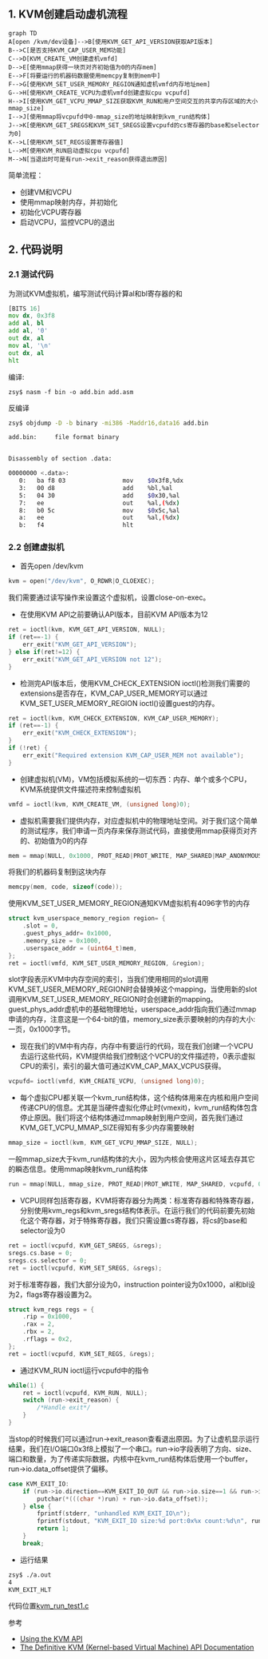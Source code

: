 ## 1. KVM创建启动虚机流程
```
graph TD
A[open /kvm/dev设备]-->B[使用KVM_GET_API_VERSION获取API版本]
B-->C[是否支持KVM_CAP_USER_MEM功能]
C-->D[KVM_CREATE_VM创建虚机vmfd]
D-->E[使用mmap获得一块页对齐初始值为0的内存mem]
E-->F[将要运行的机器码数据使用memcpy复制到mem中]
F-->G[使用KVM_SET_USER_MEMORY_REGION通知虚机vmfd内存地址mem]
G-->H[使用KVM_CREATE_VCPU为虚机vmfd创建虚拟cpu vcpufd]
H-->I[使用KVM_GET_VCPU_MMAP_SIZE获取KVM_RUN和用户空间交互的共享内存区域的大小mmap_size]
I-->J[使用mmap将vcpufd中0-mmap_size的地址映射到kvm_run结构体]
J-->K[使用KVM_GET_SREGS和KVM_SET_SREGS设置vcpufd的cs寄存器的base和selector为0]
K-->L[使用KVM_SET_REGS设置寄存器值]
L-->M[使用KVM_RUN启动虚拟cpu vcpufd]
M-->N[当退出时可是有run->exit_reason获得退出原因]
```
简单流程：
+ 创建VM和VCPU
+ 使用mmap映射内存，并初始化
+ 初始化VCPU寄存器
+ 启动VCPU，监控VCPU的退出

## 2. 代码说明

### 2.1 测试代码
为测试KVM虚拟机，编写测试代码计算al和bl寄存器的和
```asm
[BITS 16]
mov dx, 0x3f8
add al, bl
add al, '0'
out dx, al
mov al, '\n'
out dx, al
hlt
```
编译:
```
zsy$ nasm -f bin -o add.bin add.asm
```
反编译
```sh
zsy$ objdump -D -b binary -mi386 -Maddr16,data16 add.bin 

add.bin:     file format binary


Disassembly of section .data:

00000000 <.data>:
   0:	ba f8 03             	mov    $0x3f8,%dx
   3:	00 d8                	add    %bl,%al
   5:	04 30                	add    $0x30,%al
   7:	ee                   	out    %al,(%dx)
   8:	b0 5c                	mov    $0x5c,%al
   a:	ee                   	out    %al,(%dx)
   b:	f4                   	hlt  
```

### 2.2 创建虚拟机
+ 首先open /dev/kvm
```c
kvm = open("/dev/kvm", O_RDWR|O_CLOEXEC);
```
我们需要通过读写操作来设置这个虚拟机，设置close-on-exec。
+ 在使用KVM API之前要确认API版本，目前KVM API版本为12
```c
ret = ioctl(kvm, KVM_GET_API_VERSION, NULL);
if (ret==-1) {
    err_exit("KVM_GET_API_VERSION");
} else if(ret!=12) {
    err_exit("KVM_GET_API_VERSION not 12");
}
```
+ 检测完API版本后，使用KVM_CHECK_EXTENSION ioctl()检测我们需要的extensions是否存在，KVM_CAP_USER_MEMORY可以通过KVM_SET_USER_MEMORY_REGION ioctl()设置guest的内存。
```c
ret = ioctl(kvm, KVM_CHECK_EXTENSION, KVM_CAP_USER_MEMORY);
if (ret==-1) {
    err_exit("KVM_CHECK_EXTENSION");
}
if (!ret) {
    err_exit("Required extension KVM_CAP_USER_MEM not available");
}
```
+ 创建虚拟机(VM)，VM包括模拟系统的一切东西：内存、单个或多个CPU，KVM系统提供文件描述符来控制虚拟机
```c
vmfd = ioctl(kvm, KVM_CREATE_VM, (unsigned long)0);
```
+ 虚拟机需要我们提供内存，对应虚拟机中的物理地址空间。对于我们这个简单的测试程序，我们申请一页内存来保存测试代码，直接使用mmap获得页对齐的、初始值为0的内存
```c
mem = mmap(NULL, 0x1000, PROT_READ|PROT_WRITE, MAP_SHARED|MAP_ANONYMOUS, -1, 0);
```
将我们的机器码复制到这块内存
```c
memcpy(mem, code, sizeof(code));
```
使用KVM_SET_USER_MEMORY_REGION通知KVM虚拟机有4096字节的内存
```c
struct kvm_userspace_memory_region region= {
    .slot = 0,
    .guest_phys_addr= 0x1000,
    .memory_size = 0x1000,
    .userspace_addr = (uint64_t)mem,
};
ret = ioctl(vmfd, KVM_SET_USER_MEMORY_REGION, &region);
```
slot字段表示KVM中内存空间的索引，当我们使用相同的slot调用KVM_SET_USER_MEMORY_REGION时会替换掉这个mapping，当使用新的slot调用KVM_SET_USER_MEMORY_REGION时会创建新的mapping。guest_phys_addr虚机中的基础物理地址，userspace_addr指向我们通过mmap申请的内存，注意这是一个64-bit的值，memory_size表示要映射的内存的大小: 一页，0x1000字节。
+ 现在我们的VM中有内存，内存中有要运行的代码，现在我们创建一个VCPU去运行这些代码，KVM提供给我们控制这个VCPU的文件描述符，0表示虚拟CPU的索引，索引的最大值可通过KVM_CAP_MAX_VCPUS获得。
```c
vcpufd= ioctl(vmfd, KVM_CREATE_VCPU, (unsigned long)0);
```
+ 每个虚拟CPU都关联一个kvm_run结构体，这个结构体用来在内核和用户空间传递CPU的信息。尤其是当硬件虚拟化停止时(vmexit)，kvm_run结构体包含停止原因。我们将这个结构体通过mmap映射到用户空间，首先我们通过KVM_GET_VCPU_MMAP_SIZE得知有多少内存需要映射
```c
mmap_size = ioctl(kvm, KVM_GET_VCPU_MMAP_SIZE, NULL);
```
一般mmap_size大于kvm_run结构体的大小，因为内核会使用这片区域去存其它的瞬态信息。使用mmap映射kvm_run结构体
```c
run = mmap(NULL, mmap_size, PROT_READ|PROT_WRITE, MAP_SHARED, vcpufd, 0);
```
+ VCPU同样包括寄存器，KVM将寄存器分为两类：标准寄存器和特殊寄存器，分别使用kvm_regs和kvm_sregs结构体表示。在运行我们的代码前要先初始化这个寄存器，对于特殊寄存器，我们只需设置cs寄存器，将cs的base和selector设为0
```c
ret = ioctl(vcpufd, KVM_GET_SREGS, &sregs);
sregs.cs.base = 0;
sregs.cs.selector = 0;
ret = ioctl(vcpufd, KVM_SET_SREGS, &sregs);
```
对于标准寄存器，我们大部分设为0，instruction pointer设为0x1000，al和bl设为2，flags寄存器设置为2。
```c
struct kvm_regs regs = {
    .rip = 0x1000,
    .rax = 2,
    .rbx = 2,
    .rflags = 0x2,
};
ret = ioctl(vcpufd, KVM_SET_REGS, &regs);
```
+ 通过KVM_RUN ioctl运行vcpufd中的指令
```c
while(1) {
    ret = ioctl(vcpufd, KVM_RUN, NULL);
    switch (run->exit_reason) {
        /*Handle exit*/
    }
}
```
当stop的时候我们可以通过run->exit_reason查看退出原因。为了让虚机显示运行结果，我们在I/O端口0x3f8上模拟了一个串口。run->io字段表明了方向、size、端口和数量，为了传递实际数据，内核中在kvm_run结构体后使用一个buffer，run->io.data_offset提供了偏移。
```c
case KVM_EXIT_IO:
    if (run->io.direction==KVM_EXIT_IO_OUT && run->io.size==1 && run->io.port==0x3f8 && run->io.count==1) {
        putchar(*(((char *)run) + run->io.data_offset));
    } else {
        fprintf(stderr, "unhandled KVM_EXIT_IO\n");
        fprintf(stdout, "KVM_EXIT_IO size:%d port:0x%x count:%d\n", run->io.size, run->io.port, run->io.count);
        return 1;
    }
    break;
```
+ 运行结果
```sh
zsy$ ./a.out 
4
KVM_EXIT_HLT
```
代码位置[kvm_run_test1.c](https://github.com/ZhangShuaiyi/linux-summary/blob/master/src/virtual/kvm/kvm_run_test1.c)

参考
+ [Using the KVM API](https://lwn.net/Articles/658511/)
+ [The Definitive KVM (Kernel-based Virtual Machine) API Documentation](https://www.kernel.org/doc/Documentation/virtual/kvm/api.txt)


